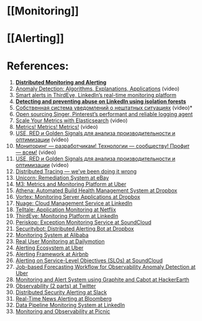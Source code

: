 
# [[Monitoring]]

# [[Alerting]]

# References:

1. [**Distributed Monitoring and Alerting**](https://www.oreilly.com/ideas/monitoring-distributed-systems)
2. [Anomaly Detection: Algorithms, Explanations, Applications](https://www.youtube.com/watch?v=12Xq9OLdQwQ) (video)
3. [Smart alerts in ThirdEye, LinkedIn’s real-time monitoring platform](https://engineering.linkedin.com/blog/2019/06/smart-alerts-in-thirdeye--linkedins-real-time-monitoring-platfor)
4. **[Detecting and preventing abuse on LinkedIn using isolation forests](https://engineering.linkedin.com/blog/2019/isolation-forest)**
5. [Собственная система уведомлений о нештатных ситуациях](https://www.youtube.com/watch?v=U4u4Bd0FtrY&list=PLH-XmS0lSi_wMtn1TsBc2_vv7tBDAf7Qg&index=16) (video)*
6. [Open sourcing Singer, Pinterest’s performant and reliable logging agent](https://medium.com/pinterest-engineering/open-sourcing-singer-pinterests-performant-and-reliable-logging-agent-610fecf35566)
7. [Scale Your Metrics with Elasticsearch](https://www.youtube.com/watch?v=pZJLlOCuPpg&list=PLH-XmS0lSi_wRIh4RJjnTGMKaTiQoaGTc&index=52) (video)
8. [Metrics! Metrics! Metrics!](https://www.youtube.com/watch?v=bsr4Z5tLMpw&list=PLH-XmS0lSi_wRIh4RJjnTGMKaTiQoaGTc&index=39) (video)
9. [USE, RED и Golden Signals для анализа производительности и оптимизации](https://www.youtube.com/watch?v=0eAdIxzR7G0&list=PLH-XmS0lSi_wRIh4RJjnTGMKaTiQoaGTc&index=44) (video)
10. [Мониторинг — разработчикам! Технологии — сообществу! Профит — всем!](https://www.youtube.com/watch?v=VSM7BAzlNsY&list=PLH-XmS0lSi_wRIh4RJjnTGMKaTiQoaGTc&index=103) (video)
11. [USE, RED и Golden Signals для анализа производительности и оптимизации](https://www.youtube.com/watch?v=0eAdIxzR7G0&list=PLH-XmS0lSi_wRIh4RJjnTGMKaTiQoaGTc&index=44) (video)
12. [Distributed Tracing — we’ve been doing it wrong](https://medium.com/@copyconstruct/distributed-tracing-weve-been-doing-it-wrong-39fc92a857df)
13. [Unicorn: Remediation System at eBay](https://www.ebayinc.com/stories/blogs/tech/unicorn-rheos-remediation-center/)
14. [M3: Metrics and Monitoring Platform at Uber](https://eng.uber.com/optimizing-m3/)
15. [Athena: Automated Build Health Management System at Dropbox](https://blogs.dropbox.com/tech/2019/05/athena-our-automated-build-health-management-system/)
16. [Vortex: Monitoring Server Applications at Dropbox](https://blogs.dropbox.com/tech/2019/11/monitoring-server-applications-with-vortex/)
17. [Nuage: Cloud Management Service at LinkedIn](https://engineering.linkedin.com/blog/2019/solving-manageability-challenges-with-nuage)
18. [Telltale: Application Monitoring at Netflix](https://netflixtechblog.com/telltale-netflix-application-monitoring-simplified-5c08bfa780ba)
19. [ThirdEye: Monitoring Platform at LinkedIn](https://engineering.linkedin.com/blog/2019/06/smart-alerts-in-thirdeye--linkedins-real-time-monitoring-platfor)
20. [Periskop: Exception Monitoring Service at SoundCloud](https://developers.soundcloud.com/blog/periskop-exception-monitoring-service)
21. [Securitybot: Distributed Alerting Bot at Dropbox](https://blogs.dropbox.com/tech/2017/02/meet-securitybot-open-sourcing-automated-security-at-scale/)
22. [Monitoring System at Alibaba](https://www.usenix.org/conference/srecon18asia/presentation/xinchi)
23. [Real User Monitoring at Dailymotion](https://medium.com/dailymotion/real-user-monitoring-1948375f8be5)
24. [Alerting Ecosystem at Uber](https://eng.uber.com/observability-at-scale/)
25. [Alerting Framework at Airbnb](https://medium.com/airbnb-engineering/alerting-framework-at-airbnb-35ba48df894f)
26. [Alerting on Service-Level Objectives (SLOs) at SoundCloud](https://developers.soundcloud.com/blog/alerting-on-slos)
27. [Job-based Forecasting Workflow for Observability Anomaly Detection at Uber](https://eng.uber.com/observability-anomaly-detection/)
28. [Monitoring and Alert System using Graphite and Cabot at HackerEarth](http://engineering.hackerearth.com/2017/03/21/monitoring-and-alert-system-using-graphite-and-cabot/)
29. [Observability (2 parts) at Twitter](https://blog.twitter.com/engineering/en_us/a/2016/observability-at-twitter-technical-overview-part-ii.html)
30. [Distributed Security Alerting at Slack](https://slack.engineering/distributed-security-alerting-c89414c992d6)
31. [Real-Time News Alerting at Bloomberg](https://www.infoq.com/presentations/news-alerting-bloomberg)
32. [Data Pipeline Monitoring System at LinkedIn](https://engineering.linkedin.com/blog/2019/an-inside-look-at-linkedins-data-pipeline-monitoring-system-)
33. [Monitoring and Observability at Picnic](https://blog.picnic.nl/monitoring-and-observability-at-picnic-684cefd845c4)